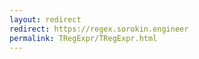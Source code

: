 ```yaml
---
layout: redirect
redirect: https://regex.sorokin.engineer
permalink: TRegExpr/TRegExpr.html
---
```

